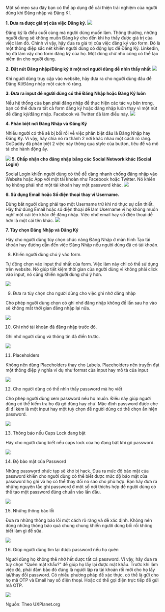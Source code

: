 Một số mẹo sau đây bạn có thể áp dụng để cải thiện trải nghiệm của người dùng khi Đăng nhập và Đăng Kí.

**1. Đưa ra được giá trị của việc Đăng ký.**
![](https://media1-production-mightynetworks.imgix.net/asset/3490051/0_7e5cow0B7GjfFjcK.png?ixlib=rails-0.3.0&fm=jpg&q=75&auto=format&w=1400&h=1400&fit=max)

Đăng ký là điều cuối cùng mà người dùng muốn làm. Thông thường, những người dùng sẽ không muốn Đăng ký cho đến khi họ thấy được giá trị của việc làm đó. Chính vì vậy, hãy đưa ra giá trị của việc đăng ký vào form. Đó là một thông điệp sắc nét khiến người dùng có động lực để Đăng Ký. Linkedin, họ đã làm vậy cho form đăng ký của họ. Một dòng chữ nhỏ cũng có thể tạo niềm tin cho người dùng.


**2. Đặt nút Đăng nhập/Đăng ký ở một nơi người dùng dễ nhìn thấy nhất**
![](https://media1-production-mightynetworks.imgix.net/asset/3490082/0_nxiaoMAk5i2tP9Er.png?ixlib=rails-0.3.0&fm=jpg&q=75&auto=format&w=1400&h=1400&fit=max)

Khi người dùng truy cập vào website, hãy đưa ra cho người dùng đâu để Đăng Kí/Đăng nhập một cách rõ ràng.



**3. Đưa ra input để người dùng có thể Đăng Nhập hoặc Đăng Ký luôn**

Nếu hệ thống của bạn phải đăng nhập để thực hiện các tác vụ bên trong, bạn có thể đưa ra tất cả form đăng ký hoặc đăng nhập luôn thay vì một nút để đăng ký/đăng nhập. Facebook và Twitter đã làm điều này.
![](https://media1-production-mightynetworks.imgix.net/asset/3490106/0_4IjjjmiIw-Kx5HLx.png?ixlib=rails-0.3.0&fm=jpg&q=75&auto=format&w=1400&h=1400&fit=max)

**4. Phân biệt nơi Đăng Nhập và Đăng Ký**

Nhiều người có thể sẽ bị bối rối về việc phân biệt đâu là Đăng Nhập hay Đăng Ký. Vì vậy, hãy chia nó ra thành 2 nơi khác nhau một cách rõ ràng. GoDaddy đã phân biệt 2 việc này thông qua style của button, tiêu đề và mô tả cho hành động ấy.

![](https://media1-production-mightynetworks.imgix.net/asset/3490137/0_CURJYgfR2dl6bvMz.png?ixlib=rails-0.3.0&fm=jpg&q=75&auto=format&w=1400&h=1400&fit=max)
**5. Chấp nhận cho đăng nhập bằng các Social Network khác (Social Login)**

Social Login khiến người dùng có thể dễ dàng nhanh chống đăng nhập vào Website hoặc App với một tài khoản như Facebook hoặc Twitter. Nó khiến họ không phải nhớ một tài khoản hay một password khác. 
![](https://media1-production-mightynetworks.imgix.net/asset/3490158/0_lvLuLEdrPoPL3zXJ.png?ixlib=rails-0.3.0&fm=jpg&q=75&auto=format&w=1400&h=1400&fit=max)

**6. Sử dụng Email hoặc Số điện thoại thay vì Username.**

Đừng bắt người dùng phải tạo một Username trừ khi nó thực sự cần thiết. Hãy thử dùng Email hoặc số điện thoại để làm Username vì họ không muốn nghĩ một cái tên khác để đăng nhập. Việc nhớ email hay số điện thoại dễ hơn là một cái tên khác.
![](https://media1-production-mightynetworks.imgix.net/asset/3490181/0_3w2gEokP95_pp7ig.png?ixlib=rails-0.3.0&fm=jpg&q=75&auto=format&w=1400&h=1400&fit=max)

**7. Tùy chọn Đăng Nhập và Đăng Ký**

Hãy cho người dùng tùy chọn chức năng Đăng Nhập ở màn hình Tạo tài khoản hay đường dẫn đến việc Đăng Nhập nếu người dùng đã có tài khoản. 


8. Khiến người dùng chú ý vào form.

Tự động chọn vào input thứ nhất của form. Việc làm này chỉ có thể  sử dụng trên website. Nó giúp tiết kiệm thời gian của người dùng vì không phải click vào input, nó cũng khiến người dùng chú ý hơn.

![](https://media1-production-mightynetworks.imgix.net/asset/3490221/0_ounZPY4IyImScs_J.png?ixlib=rails-0.3.0&fm=jpg&q=75&auto=format&w=1400&h=1400&fit=max)

9. Đưa ra tùy chọn cho người dùng cho việc ghi nhớ đăng nhập

Cho phép người dùng chọn có ghi nhớ đăng nhập không để lần sau họ vào sẽ không mất thời gian đăng nhập lại nữa.

![](https://media1-production-mightynetworks.imgix.net/asset/3490237/0_kVehrjgBOOoIO1Oc.png?ixlib=rails-0.3.0&fm=jpg&q=75&auto=format&w=1400&h=1400&fit=max)

10. Ghi nhớ tài khoản đã đăng nhập trước đó.

Ghi nhớ người dùng và thông tin đã điền trước.

![](https://media1-production-mightynetworks.imgix.net/asset/3490255/0_sTsd5x_zD3KbSOMC.png?ixlib=rails-0.3.0&fm=jpg&q=75&auto=format&w=1400&h=1400&fit=max)

11. Placeholders

Không nên dùng Placeholders thay cho Labels. Placeholders nên truyền đạt một thông điệp ý nghĩa ví dụ như format của input hay mô tả của input

![](https://media1-production-mightynetworks.imgix.net/asset/3490349/0_lG3d6sQWYTdInY7F.png?ixlib=rails-0.3.0&fm=jpg&q=75&auto=format&w=1400&h=1400&fit=max)

12. Cho người dùng có thể nhìn thấy password mà họ viết

Cho phép người dùng xem password nếu họ muốn. Điều này giúp người dùng có thể kiểm tra họ đã gõ đúng hay chứ. Mặc định password được che đi đi kèm là một input hay một tuỳ chọn để người dùng có thể chọn ẩn hiện password.

![](https://media1-production-mightynetworks.imgix.net/asset/3490396/0_T5_rDoUi3HDEXRiU.png?ixlib=rails-0.3.0&fm=jpg&q=75&auto=format&w=1400&h=1400&fit=max)

13. Thông báo nếu Caps Lock đang bật

Hãy cho người dùng biết nếu caps lock của họ đang bật khi gõ password.

![](https://media1-production-mightynetworks.imgix.net/asset/3490399/0_LxcvvUV5iENPgOi8.jpg?ixlib=rails-0.3.0&fm=jpg&q=75&auto=format&w=1400&h=1400&fit=max)

14. Độ bảo mật của Password

Những password phức tạp sẽ khó bị hack. Đưa ra mức độ bảo mật của password khiến cho người dùng có thể biết được mức độ bảo mật của password họ ghi và họ có thể thay đổi nó sao cho phù hợp. Bạn hãy đưa ra những nguyên tắc ghi password ở một số nơi thichs hợp để người dùng có thể tạo một password đúng chuẩn vào lần đầu.

![](https://media1-production-mightynetworks.imgix.net/asset/3490426/0_hl7Q_TCvqqqnMx9t.png?ixlib=rails-0.3.0&fm=jpg&q=75&auto=format&w=1400&h=1400&fit=max)

15. Những thông báo lỗi

Đưa ra những thông báo lỗi một cách rõ ràng  và dễ xác định. Không nên dùng những thông báo quá chung chung khiến người dùng bối rối không biết làm gì để sửa.

![](https://media1-production-mightynetworks.imgix.net/asset/3490436/0_PF3-YX_z24L9knoQ.png?ixlib=rails-0.3.0&fm=jpg&q=75&auto=format&w=1400&h=1400&fit=max)

16. Giúp người dùng tìm lại được password nếu họ quên

Người dùng họ không thể nhớ hết được tất cả password. Vì vậy, hãy đưa ra tuỳ chọn "Quên mật khẩu?" để giúp họ lấy lại được mật khẩu. Trước khi làm việc đó, phải đảm bảo đó đúng là người lập ra tài khoản rồi mới cho họ lấy lại/thay đổi password. Có nhiều phương pháp để xác thực, có thể là gửi cho họ mã OTP và Email hay số điện thoại. Hoặc có thể gọi điện trực tiếp để gửi mã OTP.

![](https://media1-production-mightynetworks.imgix.net/asset/3490465/0_x7Nq9Fe56MXzsTPw.png?ixlib=rails-0.3.0&fm=jpg&q=75&auto=format&w=1400&h=1400&fit=max)

Nguồn: Theo UXPlanet.org